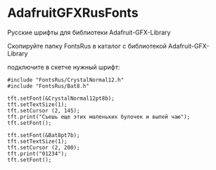 # AdafruitGFXRusFonts

Русские шрифты для библиотеки Adafruit-GFX-Library

Скопируйте папку FontsRus в каталог с библиотекой Adafruit-GFX-Library

подключите в скетче нужный шрифт:

```с++
#include "FontsRus/CrystalNormal12.h"
#include "FontsRus/Bat8.h"

tft.setFont(&CrystalNormal12pt8b);
tft.setTextSize(1);
tft.setCursor (2, 145);
tft.print("Съешь еще этих маленьких булочек и выпей чаю");
tft.setFont();

tft.setFont(&Bat8pt7b);
tft.setTextSize(1);
tft.setCursor (2, 200);
tft.print("01234");
tft.setFont();
```
